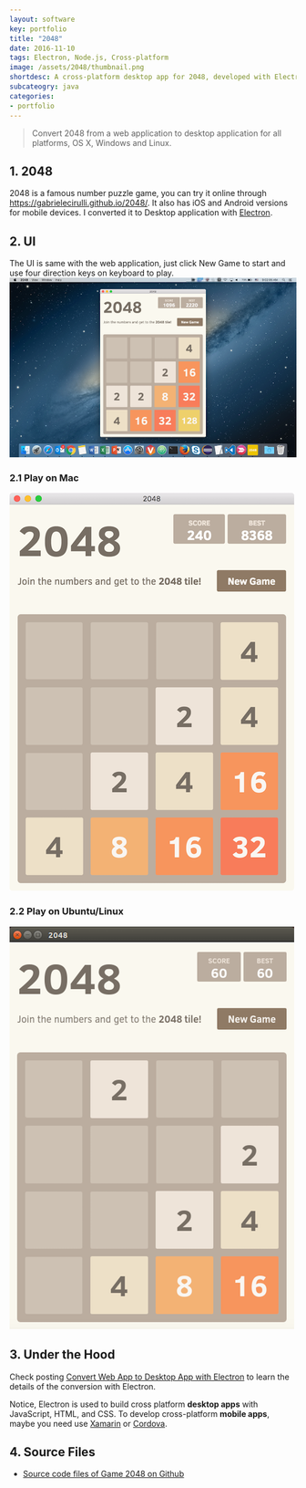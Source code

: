 ```yaml
---
layout: software
key: portfolio
title: "2048"
date: 2016-11-10
tags: Electron, Node.js, Cross-platform
image: /assets/2048/thumbnail.png
shortdesc: A cross-platform desktop app for 2048, developed with Electron and Node.js
subcateogry: java
categories:
- portfolio
---
```


> Convert 2048 from a web application to desktop application for all platforms, OS X, Windows and Linux.

## 1. 2048
2048 is a famous number puzzle game, you can try it online through https://gabrielecirulli.github.io/2048/. It also has iOS and Android versions for mobile devices. I converted it to Desktop application with [Electron](https://electron.atom.io/).

## 2. UI
The UI is same with the web application, just click New Game to start and use four direction keys on keyboard to play.
![image](/assets/2048/2048.png)  
### 2.1 Play on Mac
![image](/assets/2048/mac.png)  
### 2.2 Play on Ubuntu/Linux
![image](/assets/2048/linux.png)  

## 3. Under the Hood
Check posting [Convert Web App to Desktop App with Electron](http://jojozhuang.github.io/blog/2016/11/08/convert-web-app-to-desktop-app-with-electron/) to learn the details of the conversion with Electron.

Notice, Electron is used to build cross platform __desktop apps__ with JavaScript, HTML, and CSS. To develop cross-platform __mobile apps__, maybe you need use [Xamarin](https://www.xamarin.com/) or [Cordova](https://cordova.apache.org/).

## 4. Source Files
* [Source code files of Game 2048 on Github](https://github.com/jojozhuang/Portfolio/tree/master/Game2048)
